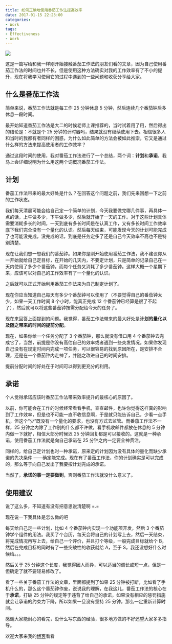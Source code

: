 ```yaml
---
title: 如何正确地使用番茄工作法提高效率
date: 2017-01-15 22:23:00
categories:
- Work
tags: 
- Effectiveness
- Work
---
```


![](https://image.xujifa.cn/tomato/Wa8TQp5BW8f38dsmYEjNZhyCk8Sj5MMS)

这是一篇写给和我一样刚开始接触番茄工作法的朋友们看的文章，因为自己使用番茄工作法的时间也并不长，但是使用这种方法确实对我的工作效率有了不小的提升，现在将我学习使用它的过程中遇到的一些问题和收获分享给大家。

<!-- more -->

## 什么是番茄工作法

简单来说，番茄工作法就是每工作 25 分钟休息 5 分钟，然后连续几个番茄钟后多休息一段时间。

最开始知道番茄工作法是大二的时候老师上课推荐的，当时试着用了用，然后得出的结论是：不就是个 25 分钟的计时器吗，结果就没有继续使用下去。相信很多人和当时的我都有者同样的困惑，为什么如此简单的方法会被如此推崇，它又是通过什么样的方法来提高使用者的工作效率？

通过这段时间的使用，我对番茄工作法进行了一个总结，两个词：**计划**和**承诺**，我马上会详细说明为什么用这两个词概况番茄工作法。

## 计划

番茄工作法带来的最大好处是什么？在回答这个问题之前，我们先来回想一下之前的工作状态。

我们每天清晨可能会给自己定一个简单的计划，今天我要做完哪几件事，再具体一点的话，上午做多少，下午做多少，然后就开始了一天的工作。对于这些计划具体需要消耗多长的时间，一天到底有多长时间是在认真工作，又有多长时间工作效率底下我们完全没有一个量化的认识。然后每天结束，可能发现今天的计划可能完成了也可能没完成，没完成的话，到底是任务定多了还是自己今天效率不高也不是特别清楚。

现在让我们想一想我们的番茄钟。如果你是刚开始使用番茄工作法，我不建议你从一开始就给自己定目标，在开始的几天内，不要定计划，只是简单的记录自己在一天内使用了多少个番茄钟，而每个任务又消耗了多少番茄钟。这样大概一个星期下来，应该可以对自己的工作效率有了一个量化的认识。

之后就可以正式开始利用番茄工作法来为自己制定计划了。

现在你应当知道自己每天有多少个番茄钟可以使用了（不要觉得自己的番茄钟太少，如果一天工作时间 8 个小时，能真正完成 12 个番茄钟已经算是很了不起了），然后就可以将这些番茄钟按需分配给今天的任务了。

现在来回答上面提到的问题。我觉得，番茄工作法带来的最大好处是**计划的量化以及随之带来的时间的提前分配**。

现在，如果你给一个任务分配了 3 个番茄钟，那么就没有借口用 4 个番茄钟去完成它了，当然，前提是你没有高估自己的效率或者遇到一些突发情况。如果你发现自己没有在规定时间内完成一项任务，可以很容易的找到原因所在，是安排不合理，还是在一个番茄钟内走神了，并随之改进自己的时间安排。

提前分配时间的好处在于时间可以得到更充分的利用。



## 承诺

个人觉得承诺应该时番茄工作法带来效率提升的最核心的原因了。

以前，你可能会在工作的时候经常看看手机，查查邮件，也许你觉得这样真的影响到了工作效率，但是也不可能一直不收信息啊，于是就只能告诉自己，少看一点手机，但这个“少”既没有一个量化的要求，也没有方式去监管。而番茄工作法不一样，25 分钟之内除了工作别的什么都不许做，看手机收邮件都放在休息的 5 分钟内做一下就好，相信大部分时候迟 25 分钟回复都是可以接收的。这就是一种承诺，使用番茄工作法就是向自己承诺在 25 分钟之内一定要全神贯注。

同样的，给自己定计划也时一种承诺，原来定的计划因为没有具体的量化而缺少承诺的先决条件 ——确定能完成。现在有了番茄工作法，你的计划确实是可以完成的，那么等于向自己发出了我要按计划完成的承诺。

当然了，**承诺的事一定要做到**，否则番茄工作法就没什么意义了。

## 使用建议

说了这么多，不知道有没有把意思说清楚啊 =.=

现在说一下我具体是怎么做的吧

每天给自己定一些计划，比如 4 个番茄钟内实现一个功能项开发，然后 3 个番茄钟学个组件的用法。我买了个台历，每天会将自己的计划写上去，然后一天结束，将完成情况再写上去，给自己一个评价，并且打个等级，一般完成目标就给个 B，然后在完成目标的同时有了一些突破性的收获就给 A，至于 S，我还没想好什么时候给。。。

然后关于 25 分钟这个长度，我觉得因人而异，可以适当的调长或短一点，但是一但确定了就不要轻易修改了。

看了一些关于番茄工作法的文章，里面都提到了如果 25 分钟被打断，比如看了手机什么的，那么这个番茄钟作废，说说我的理解，在我这儿，番茄工作法的核心在于**承诺**，打破 25 分钟的规定等于违背了给自己的承诺，如果没有相应的惩罚措施就会让承诺的约束力下降，所以如果一旦没有坚持 25 分钟，那么一定重新计算时间。



感谢大家能耐心的看完，没什么写东西的经验，很多地方做的不好还望大家多多指导。

欢迎大家来我的[博客](https://blog.xujifa.cn)看看
